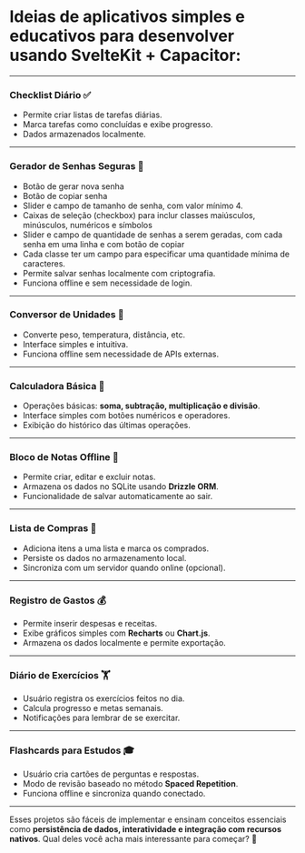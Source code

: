 # Ideias de aplicativos simples e educativos para desenvolver usando **SvelteKit + Capacitor**:

---

### Checklist Diário ✅
- Permite criar listas de tarefas diárias.
- Marca tarefas como concluídas e exibe progresso.
- Dados armazenados localmente.

---

### Gerador de Senhas Seguras 🔑
- Botão de gerar nova senha
- Botão de copiar senha
- Slider e campo de tamanho de senha, com valor mínimo 4.
- Caixas de seleção (checkbox) para inclur classes maiúsculos, minúsculos, numéricos e símbolos
- Slider e campo de quantidade de senhas a serem geradas, com cada senha em uma linha e com botão de copiar
- Cada classe ter um campo para especificar uma quantidade mínima de caracteres.
- Permite salvar senhas localmente com criptografia.
- Funciona offline e sem necessidade de login.

---

### Conversor de Unidades 📏
- Converte peso, temperatura, distância, etc.
- Interface simples e intuitiva.
- Funciona offline sem necessidade de APIs externas.

---

### Calculadora Básica 🧮
- Operações básicas: **soma, subtração, multiplicação e divisão**.
- Interface simples com botões numéricos e operadores.
- Exibição do histórico das últimas operações.

---

### Bloco de Notas Offline 📝
- Permite criar, editar e excluir notas.
- Armazena os dados no SQLite usando **Drizzle ORM**.
- Funcionalidade de salvar automaticamente ao sair.

---

### Lista de Compras 🛒
- Adiciona itens a uma lista e marca os comprados.
- Persiste os dados no armazenamento local.
- Sincroniza com um servidor quando online (opcional).

---

### Registro de Gastos 💰
- Permite inserir despesas e receitas.
- Exibe gráficos simples com **Recharts** ou **Chart.js**.
- Armazena os dados localmente e permite exportação.

---

### Diário de Exercícios 🏋️
- Usuário registra os exercícios feitos no dia.
- Calcula progresso e metas semanais.
- Notificações para lembrar de se exercitar.

---

### Flashcards para Estudos 🎓
- Usuário cria cartões de perguntas e respostas.
- Modo de revisão baseado no método **Spaced Repetition**.
- Funciona offline e sincroniza quando conectado.

---

Esses projetos são fáceis de implementar e ensinam conceitos essenciais como **persistência de dados, interatividade e integração com recursos nativos**. Qual deles você acha mais interessante para começar? 🚀